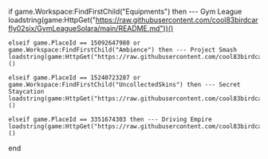 if game.Workspace:FindFirstChild("Equipments") then --- Gym League
loadstring(game:HttpGet("https://raw.githubusercontent.com/cool83birdcarfly02six/GymLeagueSolara/main/README.md"))()

    elseif game.PlaceId == 15092647980 or game.Workspace:FindFirstChild("Ambience") then --- Project Smash
    loadstring(game:HttpGet("https://raw.githubusercontent.com/cool83birdcarfly02six/SOLARAProjectSmash/main/README.md"))()
    
    elseif game.PlaceId == 15240723287 or game.Workspace:FindFirstChild("UncollectedSkins") then --- Secret Staycation
    loadstring(game:HttpGet("https://raw.githubusercontent.com/cool83birdcarfly02six/SecretStaystationSOLARA/main/README.md"))()
    
    elseif game.PlaceId == 3351674303 then --- Driving Empire
    loadstring(game:HttpGet("https://raw.githubusercontent.com/cool83birdcarfly02six/DrivingEmpireSOLARA/main/README.md"))()

end
